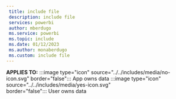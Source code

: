 ```yaml
---
 title: include file
 description: include file
 services: powerbi
 author: mberdugo
 ms.service: powerbi
 ms.topic: include
 ms.date: 01/12/2023
 ms.author: monaberdugo
 ms.custom: include file
---
```


**APPLIES TO:** :::image type="icon" source="../../includes/media/no-icon.svg" border="false":::&nbsp;App&nbsp;owns&nbsp;data :::image type="icon" source="../../includes/media/yes-icon.svg" border="false":::&nbsp;User&nbsp;owns&nbsp;data